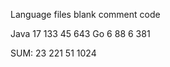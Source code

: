 
Language                     files          blank        comment           code

Java                            17            133             45            643
Go                               6             88              6            381

SUM:                            23            221             51           1024

